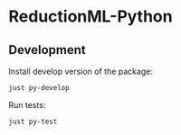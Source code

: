 # ReductionML-Python

## Development

Install develop version of the package:

```sh
just py-develop
```

Run tests:

```sh
just py-test
```